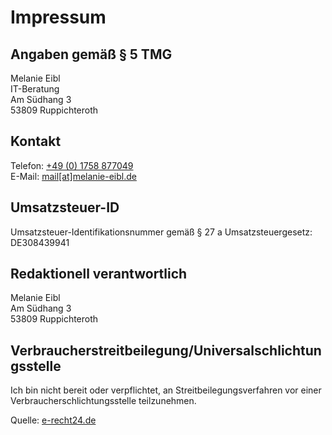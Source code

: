# Impressum

## Angaben gemäß § 5 TMG

Melanie Eibl\
IT-Beratung\
Am Südhang 3\
53809 Ruppichteroth

## Kontakt

Telefon: <a href="tel:+491758877049">+49 (0) 1758 877049</a>\
E-Mail: <a href="mailto:mail@melanie-eibl.de">mail[at]melanie-eibl.de</a>

## Umsatzsteuer-ID

Umsatzsteuer-Identifikationsnummer gemäß § 27 a Umsatzsteuergesetz:\
DE308439941

## Redaktionell verantwortlich

Melanie Eibl\
Am Südhang 3\
53809 Ruppichteroth

## Verbraucherstreitbeilegung/Universalschlichtungsstelle

Ich bin nicht bereit oder verpflichtet, an Streitbeilegungsverfahren vor einer Verbraucherschlichtungsstelle teilzunehmen.

Quelle:
[e-recht24.de](https://e-recht24.de)
